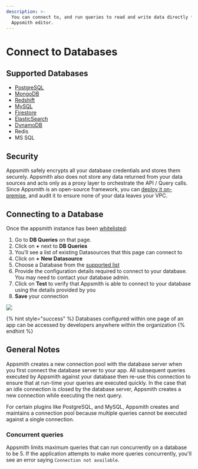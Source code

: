```yaml
---
description: >-
  You can connect to, and run queries to read and write data directly from the
  Appsmith editor.
---
```


# Connect to Databases

## Supported Databases

- [PostgreSQL](../../../datasource-reference/querying-postgres.md)
- [MongoDB](../../../datasource-reference/querying-mongodb/)
- [Redshift](../../../datasource-reference/querying-redshift.md)
- [MySQL](../../../datasource-reference/querying-mysql.md)
- [Firestore](../../../datasource-reference/querying-firestore.md)
- [ElasticSearch](../../datasource-reference/querying-elasticsearch.md)
- [DynamoDB](../../datasource-reference/querying-dynamodb.md)
- Redis
- MS SQL

## Security

Appsmith safely encrypts all your database credentials and stores them securely. Appsmith also does not store any data returned from your data sources and acts only as a proxy layer to orchestrate the API / Query calls. Since Appsmith is an open-source framework, you can [deploy it on-premise](../../../setup/), and audit it to ensure none of your data leaves your VPC.

## Connecting to a Database

Once the appsmith instance has been [whitelisted](../aws-whitelist.md):

1. Go to **DB Queries** on that page.
2. Click on **+** next to **DB Queries**
3. You’ll see a list of existing Datasources that this page can connect to
4. Click on **+** **New Datasource**
5. Choose a Database from the [supported list](./#supported-databases)
6. Provide the configuration details required to connect to your database. You may need to contact your database admin.
7. Click on **Test** to verify that Appsmith is able to connect to your database using the details provided by you
8. **Save** your connection

![](../../../.gitbook/assets/db-connect.gif)

{% hint style="success" %}
Databases configured within one page of an app can be accessed by developers anywhere within the organization
{% endhint %}

## General Notes

Appsmith creates a new connection pool with the database server when you first connect the database server to your app. All subsequent queries executed by Appsmith against your database then re-use this connection to ensure that at run-time your queries are executed quickly. In the case that an idle connection is closed by the database server, Appsmith creates a new connection while executing the next query.

For certain plugins like PostgreSQL, and MySQL, Appsmith creates and maintains a connection pool because multiple queries cannot be executed against a single connection.

### Concurrent queries

Appsmith limits maximum queries that can run concurrently on a database to be 5. If the application attempts to make more queries concurrently, you'll see an error saying `Connection not available`.
